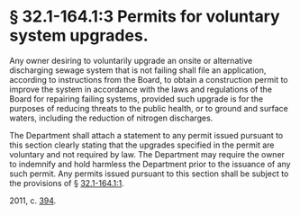 # § 32.1-164.1:3 Permits for voluntary system upgrades.

<p>Any owner desiring to voluntarily upgrade an onsite or alternative discharging sewage system that is not failing shall file an application, according to instructions from the Board, to obtain a construction permit to improve the system in accordance with the laws and regulations of the Board for repairing failing systems, provided such upgrade is for the purposes of reducing threats to the public health, or to ground and surface waters, including the reduction of nitrogen discharges.</p><p>The Department shall attach a statement to any permit issued pursuant to this section clearly stating that the upgrades specified in the permit are voluntary and not required by law. The Department may require the owner to indemnify and hold harmless the Department prior to the issuance of any such permit. Any permits issued pursuant to this section shall be subject to the provisions of § <a href='http://law.lis.virginia.gov/vacode/32.1-164.1:1/'>32.1-164.1:1</a>.</p><p>2011, c. <a href='http://lis.virginia.gov/cgi-bin/legp604.exe?111+ful+CHAP0394'>394</a>.</p>